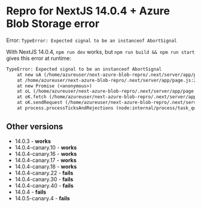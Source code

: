 # Repro for NextJS 14.0.4 + Azure Blob Storage error

Error: `TypeError: Expected signal to be an instanceof AbortSignal`

With NextJS 14.0.4, `npm run dev` works, but `npm run build && npm run start` gives this error at runtime:

```txt
TypeError: Expected signal to be an instanceof AbortSignal
    at new oA (/home/azureuser/next-azure-blob-repro/.next/server/app/page.js:2:33643)
    at /home/azureuser/next-azure-blob-repro/.next/server/app/page.js:2:35119
    at new Promise (<anonymous>)
    at oL (/home/azureuser/next-azure-blob-repro/.next/server/app/page.js:2:35070)
    at oK.fetch (/home/azureuser/next-azure-blob-repro/.next/server/app/page.js:2:44079)
    at oK.sendRequest (/home/azureuser/next-azure-blob-repro/.next/server/app/page.js:2:41832)
    at process.processTicksAndRejections (node:internal/process/task_queues:95:5)
```

## Other versions

- 14.0.3 - **works**
- 14.0.4-canary.10 - **works**
- 14.0.4-canary.16 - **works**
- 14.0.4-canary.17 - **works**
- 14.0.4-canary.18 - **works**
- 14.0.4-canary.22 - **fails**
- 14.0.4-canary.30 - **fails**
- 14.0.4-canary.40 - **fails**
- 14.0.4 - **fails**
- 14.0.5-canary.4 - **fails**
